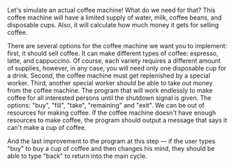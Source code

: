 Let's simulate an actual coffee machine! What do we need for that? This coffee machine will have a limited supply of water, milk, coffee beans, and disposable cups. Also, it will calculate how much money it gets for selling coffee.

There are several options for the coffee machine we want you to implement: first, it should sell coffee. It can make different types of coffee: espresso, latte, and cappuccino. Of course, each variety requires a different amount of supplies, however, in any case, you will need only one disposable cup for a drink. Second, the coffee machine must get replenished by a special worker. 
Third, another special worker should be able to take out money from the coffee machine.
The program that will work endlessly to make coffee for all interested persons until the shutdown signal is given. The options: "buy", "fill",
"take", "remaining" and "exit".
We can be out of resources for making coffee. If the coffee machine doesn't have enough resources to make coffee, the program should output a message that says it can't make a cup of coffee.

And the last improvement to the program at this step — if the user types "buy" to buy a cup of coffee and then changes his mind, they should be able to type "back" to return into the main cycle.
